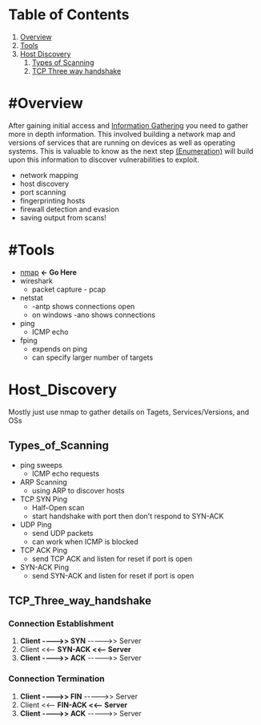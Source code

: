 # Table of Contents
1. [Overview](#Overview)
2. [Tools](#Tools)
3. [Host Discovery](#Host_Discovery)
	1. [Types of Scanning](#Types_of_Scanning)
	2. [TCP Three way handshake](#TCP_Three_way_handshake)

# #Overview
After gaining initial access and [Information Gathering](Information_Gathering.md) you need to gather more in depth information. This involved building a network map and versions of services that are running on devices as well as operating systems. This is valuable to know as the next step [(Enumeration)](Enumeration.md) will build upon this information to discover vulnerabilities to exploit.
- network mapping
- host discovery
- port scanning
- fingerprinting hosts
- firewall detection and evasion
- saving output from scans! 

# #Tools
- [nmap](../../Tools/NMAP.md) **<- Go Here**
- wireshark
	- packet capture - pcap
- netstat
	- -antp shows connections open
	- on windows -ano shows connections
- ping
	- ICMP echo 
- fping
	- expends on ping
	- can specify larger number of targets

# Host_Discovery
Mostly just use nmap to gather details on Tagets, Services/Versions, and OSs
## Types_of_Scanning
- ping sweeps
	- ICMP echo requests
- ARP Scanning
	- using ARP to discover hosts
- TCP SYN Ping
	- Half-Open scan
	- start handshake with port then don't respond to SYN-ACK
- UDP Ping
	- send UDP packets
	- can work when ICMP is blocked
- TCP ACK Ping
	- send TCP ACK and listen for reset if port is open
- SYN-ACK Ping
	- send SYN-ACK and listen for reset if port is open

## TCP_Three_way_handshake
### Connection Establishment
1. **Client ---->> SYN** ----->> Server
2. Client <<-- **SYN-ACK <<-- Server**
3. **Client ---->> ACK** ----->> Server
### Connection Termination
1. **Client ---->> FIN** ----->> Server
2. Client <<-- **FIN-ACK <<-- Server**
3. **Client ---->> ACK** ----->> Server